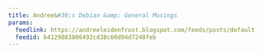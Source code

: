 ```yaml
---
title: Andree&#39;s Debian &amp; General Musings
params:
  feedlink: https://andreeleidenfrost.blogspot.com/feeds/posts/default
  feedid: b4129883806492cd38c60d94d7248feb
---
```

